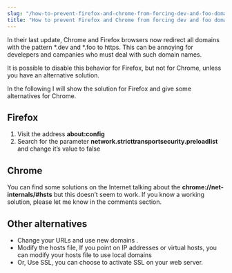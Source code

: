 ```yaml
---
slug: "/how-to-prevent-firefox-and-chrome-from-forcing-dev-and-foo-domains-to-use-https"
title: "How to prevent Firefox and Chrome from forcing dev and foo domains to use https"
---
```


In their last update, Chrome and Firefox browsers now redirect all domains with the pattern *.dev and *.foo to https. This can be annoying for develepers and campanies who must deal with such domain names.

It is possible to disable this behavior for Firefox, but not for Chrome, unless you have an alternative solution.

In the following I will show the solution for Firefox and give some alternatives for Chrome.

## Firefox

1. Visit the address **about:config**
2. Search for the parameter **network.stricttransportsecurity.preloadlist** and change it’s value to false

## Chrome
You can find some solutions on the Internet talking about the **chrome://net-internals/#hsts**  but this doesn’t seem to work. If you know a working solution, please let me know in the comments section.

## Other alternatives
- Change your URLs and use new domains .
- Modify the hosts file, If you point on IP addresses or virtual hosts, you can modify your hosts file to use local domains
- Or, Use SSL, you can choose to activate SSL on your web server.